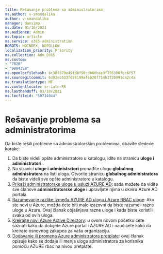 ```yaml
---
title: Rešavanje problema sa administratorima
ms.author: v-smandalika
author: v-smandalika
manager: dansimp
ms.date: 01/16/2021
ms.audience: Admin
ms.topic: article
ms.service: o365-administration
ROBOTS: NOINDEX, NOFOLLOW
localization_priority: Priority
ms.collection: Adm_O365
ms.custom:
- "7820"
- "9004358"
ms.openlocfilehash: 8c38f879e491d8f50cdb60bae3f756306fbc6f57
ms.sourcegitcommit: 6d02eb533fd74199af6b20f714b3720991da2c4a
ms.translationtype: MT
ms.contentlocale: sr-Latn-RS
ms.lasthandoff: 01/18/2021
ms.locfileid: "50714044"
---
```

# <a name="troubleshoot-administrator-issues"></a>Rešavanje problema sa administratorima

Da biste rešili probleme sa administratorskim problemima, obavite sledeće korake:

1. Da biste videli opšte administratore u katalogu, idite na stranicu **uloge i administratori** .
2. Na stranici **uloge i administratori** pronađite ulogu **globalnog administratora** na listi uloga. Otvorite stranicu **globalnog administratora** da biste videli sve opšte administratore u katalogu.
3. [Prikaži administratorske uloge u usluzi AZURE AD](https://docs.microsoft.com/azure/active-directory/roles/manage-roles-portal): sada možete da vidite sve članove **administratorske uloge** i upravljate njima u okviru Azure AD portala.
4. [Razumevanje razlike između AZURE AD uloga i Azure RBAC uloge](https://docs.microsoft.com/azure/role-based-access-control/rbac-and-directory-admin-roles): Ako ste novi u Azure, možda ćete biti malo izazovni da biste razumeli razne uloge u Azure. Ovaj članak objašnjava razne uloge i kada biste koristili svaku od ovih uloga.
5. [Kreirajte novi Azure Active Directory](https://docs.microsoft.com/azure/active-directory/fundamentals/active-directory-access-create-new-tenant): u ovom novom početku ćete saznati kako da dobijete Azure portal i AZURE AD i naučićete kako da kreirate osnovnog zakupca za vašu organizaciju.
6. [Dodavanje ili promena Azure administratora pretplate](https://docs.microsoft.com/azure/cost-management-billing/manage/add-change-subscription-administrator): ovaj članak opisuje kako se dodaje ili menja uloga administratora za korisnika pomoću AZURE rbac na nivou pretplate.
